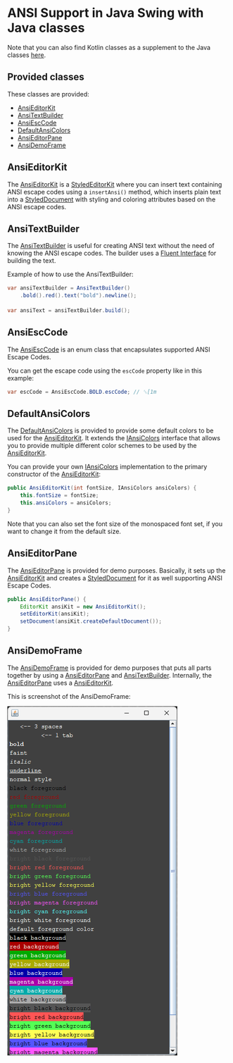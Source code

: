 # ANSI Support in Java Swing with Java classes

Note that you can also find Kotlin classes as a supplement to the Java classes [here](../java/README.md).

## Provided classes

These classes are provided:

- [AnsiEditorKit]
- [AnsiTextBuilder]
- [AnsiEscCode]
- [DefaultAnsiColors]
- [AnsiEditorPane]
- [AnsiDemoFrame]

## AnsiEditorKit

The [AnsiEditorKit] is a [StyledEditorKit] where you can insert text containing ANSI escape codes using a `insertAnsi()`
method, which inserts plain text into a [StyledDocument] with styling and coloring attributes based on the ANSI escape
codes.

## AnsiTextBuilder

The [AnsiTextBuilder] is useful for creating ANSI text without the need of knowing the ANSI escape codes.
The builder uses a [Fluent Interface] for building the text.

Example of how to use the AnsiTextBuilder:

```java
var ansiTextBuilder = AnsiTextBuilder()
    .bold().red().text("bold").newline();

var ansiText = ansiTextBuilder.build();
```

## AnsiEscCode

The [AnsiEscCode] is an enum class that encapsulates supported ANSI Escape Codes.

You can get the escape code using the `escCode` property like in this example:

```java
var escCode = AnsiEscCode.BOLD.escCode; // ␛[1m
```

## DefaultAnsiColors

The [DefaultAnsiColors] is provided to provide some default colors to be used for the [AnsiEditorKit].
It extends the [IAnsiColors] interface that allows you to provide multiple different color schemes to be used by the
[AnsiEditorKit].

You can provide your own [IAnsiColors] implementation to the primary constructor of the [AnsiEditorKit]:

```java
public AnsiEditorKit(int fontSize, IAnsiColors ansiColors) {
    this.fontSize = fontSize;
    this.ansiColors = ansiColors;
}
```

Note that you can also set the font size of the monospaced font set, if you want to change it from the default size.

## AnsiEditorPane

The [AnsiEditorPane] is provided for demo purposes. Basically, it sets up the [AnsiEditorKit] and creates
a [StyledDocument] for it as well supporting ANSI Escape Codes.

```java
public AnsiEditorPane() {
    EditorKit ansiKit = new AnsiEditorKit();
    setEditorKit(ansiKit);
    setDocument(ansiKit.createDefaultDocument());
}
```

## AnsiDemoFrame

The [AnsiDemoFrame] is provided for demo purposes that puts all parts together by using a [AnsiEditorPane] and
[AnsiTextBuilder]. Internally, the [AnsiEditorPane] uses a [AnsiEditorKit].

This is screenshot of the AnsiDemoFrame:

![Screen shot of the AnsiDemoFrame](../gfx/AnsiDemoFrame.png)


[AnsiEditorKit]: /src/main/java/java_swing_ansi_support/AnsiEditorKit.java

[AnsiTextBuilder]: /src/main/java/java_swing_ansi_support/AnsiTextBuilder.java

[AnsiEscCode]: /src/main/java/java_swing_ansi_support/AnsiEscCode.java

[DefaultAnsiColors]: /src/main/java/java_swing_ansi_support/DefaultAnsiColors.java

[IAnsiColors]: /src/main/java/java_swing_ansi_support/IAnsiColors.java

[AnsiEditorPane]: /src/main/java/java_swing_ansi_support/DefaultAnsiColors.java

[AnsiDemoFrame]: /src/main/java/java_swing_ansi_support/AnsiDemoFrame.java

[StyledEditorKit]: https://docs.oracle.com/en/java/javase/21/docs/api/java.desktop/javax/swing/text/StyledEditorKit.html

[StyledDocument]: https://docs.oracle.com/en/java/javase/21/docs/api/java.desktop/javax/swing/text/StyledDocument.html

[Fluent Interface]: https://java-design-patterns.com/patterns/fluentinterface/